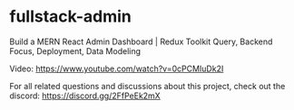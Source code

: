 # fullstack-admin

Build a MERN React Admin Dashboard | Redux Toolkit Query, Backend Focus, Deployment, Data Modeling

Video: https://www.youtube.com/watch?v=0cPCMIuDk2I

For all related questions and discussions about this project, check out the discord: https://discord.gg/2FfPeEk2mX

